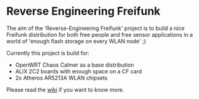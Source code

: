 # Reverse Engineering Freifunk

The aim of the 'Reverse-Engineering Freifunk' project is to build a nice Freifunk distribution for both free people and free sensor applications in a world of 'enough flash storage on every WLAN node' ;)

Currently this project is build for:
* OpenWRT Chaos Calmer as a base distribution
* ALIX 2C2 boards with enough space on a CF card
* 2x Atheros AR5213A WLAN chipsets

Please read the [wiki](https://github.com/OffenesJena/Freifunk/wiki) if you want to know more.

